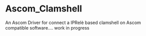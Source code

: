 # Ascom_Clamshell

An Ascom Driver for connect a IPRelè based clamshell on Ascom compatible software.... work in progress
